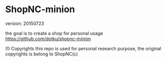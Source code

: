 # ShopNC-minion
version: 20150723

the goal is to create a shop for personal usage
https://github.com/dotku/shopnc-minion

(!) Copyrights
this repo is used for personal research purpose, the original copyrights is belong to ShopNC(c)